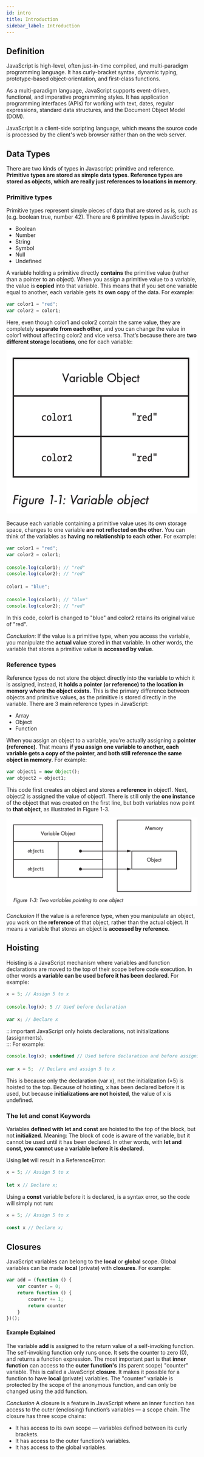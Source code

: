 ```yaml
---
id: intro
title: Introduction
sidebar_label: Introduction
---
```


## Definition

JavaScript is high-level, often just-in-time compiled, and multi-paradigm programming language. It has curly-bracket syntax, dynamic typing, prototype-based object-orientation, and first-class functions.

As a multi-paradigm language, JavaScript supports event-driven, functional, and imperative programming styles. It has application programming interfaces (APIs) for working with text, dates, regular expressions, standard data structures, and the Document Object Model (DOM).

JavaScript is a client-side scripting language, which means the source code is processed by the client's web browser rather than on the web server.

## Data Types
There are two kinds of types in Javascript:  primitive and reference.
**Primitive types are stored as simple data types**. **Reference types are stored as objects, which are really just references
to locations in memory**.

### Primitive types
Primitive types represent simple pieces of data that are stored as is, such as (e.g. boolean true, number 42).
There are 6 primitive types in JavaScript: 

* Boolean
* Number
* String 
* Symbol 
* Null 
* Undefined

A variable holding a primitive directly **contains** the primitive value (rather than a pointer to an object).
When you assign a primitive value to a variable, the value is
**copied** into that variable. This means that if you set one variable equal
to another, each variable gets its **own copy** of the data. For example:
```javascript
var color1 = "red";
var color2 = color1;
```
Here, even though color1 and color2 contain the same value, they are completely **separate from each other**,
and you can change the value in color1 without affecting color2 and vice versa.
That’s because there are **two different storage locations**, one for each variable:

![img](../../static/img/figure-1-1.png)

Because each variable containing a primitive value uses its own
storage space, changes to one variable **are not reflected on the other**. 
You can think of the variables as **having no relationship to each other**.
For example:
```javascript
var color1 = "red";
var color2 = color1;

console.log(color1); // "red"
console.log(color2); // "red"

color1 = "blue";

console.log(color1); // "blue"
console.log(color2); // "red"
```
In this code, color1 is changed to "blue" and color2 retains its original
value of "red".

*Conclusion*: If the value is a primitive type, when you access the variable, you manipulate the **actual value** stored in that variable. 
In other words, the variable that stores a primitive value is **accessed by value**.

### Reference types
Reference types do not store the object directly into the variable to
which it is assigned, instead, **it holds a pointer (or reference) to
the location in memory where the object exists.**
This is the primary difference between objects and primitive values, as the primitive is stored directly in the variable.
There are 3 main reference types in JavaScript:

* Array
* Object
* Function

When you assign an object to a variable, you’re actually assigning a
**pointer (reference)**. That means **if you assign one variable to another, each variable
gets a copy of the pointer, and both still reference the same object in
memory**. For example:
```javascript
var object1 = new Object();
var object2 = object1;
```
This code first creates an object and stores a **reference** in
object1. Next, object2 is assigned the value of object1. There is still only
the **one instance** of the object that was created on the first line, but both
variables now point to **that object**, as illustrated in Figure 1-3.

![img](../../static/img/figure-1-3.png)

*Conclusion* If the value is a reference type, when you manipulate an object, you work on the **reference** of that object, rather than the actual object. 
It means a variable that stores an object is **accessed by reference**.


## Hoisting
Hoisting is a JavaScript mechanism where variables and function declarations are moved to the top of their scope before code execution. In other words **a variable can be used before it has been declared**. For example:
```javascript
x = 5; // Assign 5 to x

console.log(x); 5 // Used before declaration 

var x; // Declare x
```
:::important
JavaScript only hoists declarations, not initializations (assignments).      
:::
For example:                                                                       
```javascript
console.log(x); undefined // Used before declaration and before assigning a value

var x = 5;  // Declare and assign 5 to x
```
This is because only the declaration (var x), not the initialization (=5) is hoisted to the top.
Because of hoisting, x has been declared before it is used, but because **initializations are not hoisted**, the value of x is undefined.

### The let and const Keywords
Variables **defined with let and const** are hoisted to the top of the block, but not **initialized**.
Meaning: The block of code is aware of the variable, but it cannot be used until it has been declared.
In other words, with **let and const, you cannot use a variable before it is declared**.

Using **let** will result in a ReferenceError:
```javascript
x = 5; // Assign 5 to x

let x // Declare x;
```
Using a **const** variable before it is declared, is a syntax error, so the code will simply not run:
```javascript
x = 5; // Assign 5 to x

const x // Declare x;
```
## Closures
JavaScript variables can belong to the **local** or **global** scope.
Global variables can be made **local** (private) with **closures**.
For example:
```javascript
var add = (function () {
    var counter = 0;
    return function () {
        counter += 1;
        return counter
    }
})();
```
#### Example Explained
The variable **add** is assigned to the return value of a self-invoking function.
The self-invoking function only runs once. It sets the counter to zero (0), and returns a function expression.
The most important part is that **inner function** can access to the **outer function's** (its parent scope) "counter" variable.
This is called a JavaScript **closure**. It makes it possible for a function to have **local** (private) variables.
The "counter" variable is protected by the scope of the anonymous function, and can only be changed using the add function.

*Conclusion* A closure is a feature in JavaScript where an inner function has access to the outer (enclosing) function’s variables — a scope chain.
The closure has three scope chains:

* It has access to its own scope — variables defined between its curly brackets.
* It has access to the outer function’s variables.
* It has access to the global variables.








